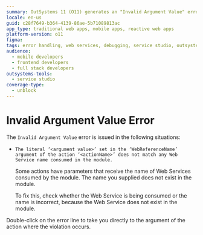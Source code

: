 ```yaml
---
summary: OutSystems 11 (O11) generates an "Invalid Argument Value" error when a non-existent Web Service name is used in an action argument.
locale: en-us
guid: c28f7649-b364-4139-86ae-5b71089813ac
app_type: traditional web apps, mobile apps, reactive web apps
platform-version: o11
figma:
tags: error handling, web services, debugging, service studio, outsystems platform
audience:
  - mobile developers
  - frontend developers
  - full stack developers
outsystems-tools:
  - service studio
coverage-type:
  - unblock
---
```


# Invalid Argument Value Error

The `Invalid Argument Value` error is issued in the following situations:

* `The literal ‘<argument value>’ set in the ‘WebReferenceName’ argument of the action ‘<actionName>’ does not match any Web Service name consumed in the module.`
  
    Some actions have parameters that receive the name of Web Services consumed by the module. The name you supplied does not exist in the module.

    To fix this, check whether the Web Service is being consumed or the name is incorrect, because the Web Service does not exist in the module.

Double-click on the error line to take you directly to the argument of the action where the violation occurs.
